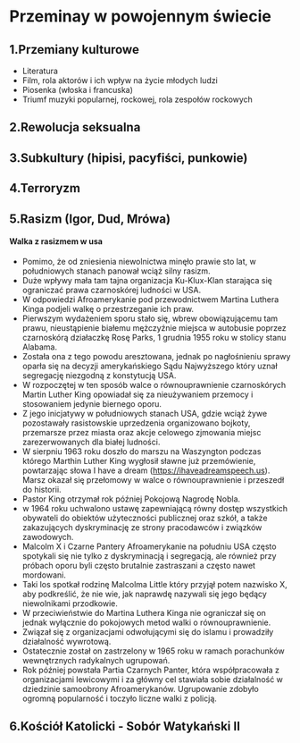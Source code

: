 # Przeminay w powojennym świecie 

## 1.Przemiany kulturowe
 - Literatura
 - Film, rola aktorów i ich wpływ na życie młodych ludzi
 - Piosenka (włoska i francuska) 
 - Triumf muzyki popularnej, rockowej, rola zespołów rockowych

## 2.Rewolucja seksualna

## 3.Subkultury (hipisi, pacyfiści, punkowie)

## 4.Terroryzm

## 5.Rasizm (Igor, Dud, Mrówa)
#### Walka z rasizmem w usa
 - Pomimo, że od zniesienia niewolnictwa minęło prawie sto lat, w południowych stanach panował wciąż silny rasizm.
 - Duże wpływy mała tam tajna organizacja Ku-Klux-Klan starająca się ograniczać prawa czarnoskórej ludności w USA.
 - W odpowiedzi Afroamerykanie pod przewodnictwem Martina Luthera Kinga podjeli walkę o przestrzeganie ich praw.
 - Pierwszym wydażeniem sporu stało się, wbrew obowiązującemu tam prawu, nieustąpienie białemu mężczyźnie miejsca w autobusie poprzez czarnoskórą działaczkę Rosę Parks, 1 grudnia 1955 roku w stolicy stanu Alabama.
 - Została ona z tego powodu aresztowana, jednak po nagłośnieniu sprawy oparła się na decyzji amerykańskiego Sądu Najwyższego który uznał segregację niezgodną z konstytucją USA.
 - W rozpoczętej w ten sposób walce o równouprawnienie czarnoskórych Martin Luther King opowiadał się za nieużywaniem przemocy i stosowaniem jedynie biernego oporu.
 - Z jego inicjatywy w południowych stanach USA, gdzie wciąż żywe pozostawały rasistowskie uprzedzenia organizowano bojkoty, przemarsze przez miasta oraz akcje celowego zjmowania miejsc zarezerwowanych dla białej ludności.
 - W sierpniu 1963 roku doszło do marszu na Waszyngton podczas którego Marthin Luther King wygłosił sławne już przemówienie, powtarzając słowa I have a dream (https://ihaveadreamspeech.us). Marsz okazał się przełomowy w walce o równouprawnienie i przeszedł do historii.
 - Pastor King otrzymał rok później Pokojową Nagrodę Nobla.
 - w 1964 roku uchwalono ustawę zapewniającą równy dostęp wszystkich obywateli do obiektów użyteczności publicznej oraz szkół, a także zakazujących dyskryminację ze strony pracodawców i związków zawodowych.
 - Malcolm X i Czarne Pantery Afroamerykanie na południu USA często spotykali się nie tylko z dyskryminacją i segregacją, ale również przy próbach oporu byli często brutalnie zastraszani a często nawet mordowani.
 - Taki los spotkał rodzinę Malcolma Little który przyjął potem nazwisko X, aby podkreślić, że nie wie, jak naprawdę nazywali się jego będący niewolnikami przodkowie. 
 - W przeciwieństwie do Martina Luthera Kinga nie ograniczał się on jednak wyłącznie do pokojowych metod walki o równouprawnienie.
 - Związał się z organizacjami odwołującymi się do islamu i prowadziły działalność wywrotową.
 - Ostatecznie został on zastrzelony w 1965 roku w ramach porachunków wewnętrznych radykalnych ugrupowań.
 - Rok później powstała Partia Czarnych Panter, która współpracowała z organizacjami lewicowymi i za główny cel stawiała sobie działalność w dziedzinie samoobrony Afroamerykanów. Ugrupowanie zdobyło ogromną popularność i toczyło liczne walki z policją. 
## 6.Kościół Katolicki - Sobór Watykański II

<test>
